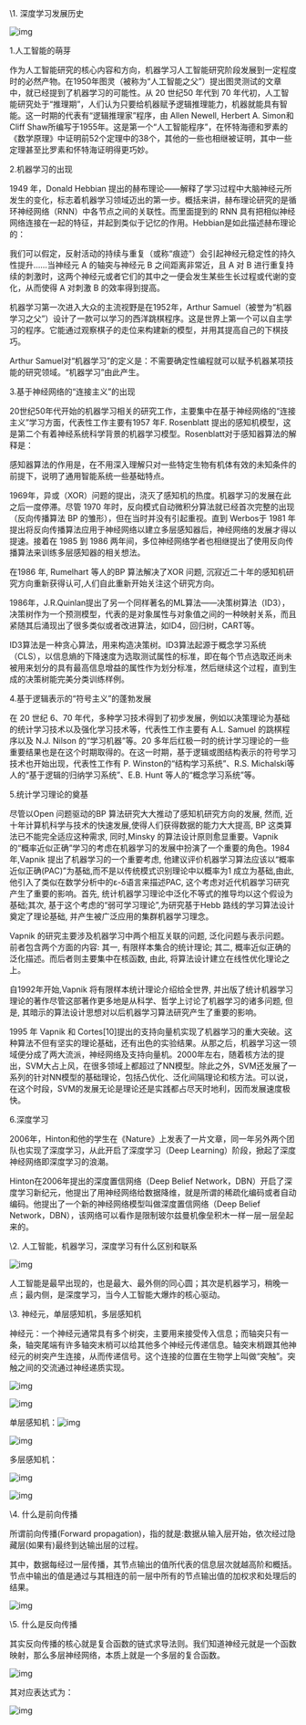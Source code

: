 \1. 深度学习发展历史

![img](file:///C:\Users\SZZY\AppData\Local\Temp\ksohtml6864\wps1.png) 

1.人工智能的萌芽

作为人工智能研究的核心内容和方向，机器学习人工智能研究阶段发展到一定程度时的必然产物。在1950年图灵（被称为“人工智能之父”）提出图灵测试的文章中，就已经提到了机器学习的可能性。从 20 世纪50 年代到 70 年代初，人工智能研究处于“推理期”，人们认为只要给机器赋予逻辑推理能力，机器就能具有智能。这一时期的代表有“逻辑推理家”程序，由 Allen Newell, Herbert A. Simon和Cliff Shaw所编写于1955年。这是第一个“人工智能程序”，在怀特海德和罗素的《数学原理》中证明前52个定理中的38个，其他的一些也相继被证明，其中一些定理甚至比罗素和怀特海证明得更巧妙。

 

2.机器学习的出现

1949 年，Donald Hebbian 提出的赫布理论——解释了学习过程中大脑神经元所发生的变化，标志着机器学习领域迈出的第一步。概括来讲，赫布理论研究的是循环神经网络（RNN）中各节点之间的关联性。而里面提到的 RNN 具有把相似神经网络连接在一起的特征，并起到类似于记忆的作用。Hebbian是如此描述赫布理论的：

 

我们可以假定，反射活动的持续与重复（或称“痕迹”）会引起神经元稳定性的持久性提升……当神经元 A 的轴突与神经元 B 之间距离非常近，且 A 对 B 进行重复持续的刺激时，这两个神经元或者它们的其中之一便会发生某些生长过程或代谢的变化，从而使得 A 对刺激 B 的效率得到提高。

 

机器学习第一次进入大众的主流视野是在1952年，Arthur Samuel（被誉为“机器学习之父”）设计了一款可以学习的西洋跳棋程序。这是世界上第一个可以自主学习的程序。它能通过观察棋子的走位来构建新的模型，并用其提高自己的下棋技巧。

 

Arthur Samuel对“机器学习”的定义是：不需要确定性编程就可以赋予机器某项技能的研究领域。“机器学习”由此产生。

 

3.基于神经网络的“连接主义”的出现

20世纪50年代开始的机器学习相关的研究工作，主要集中在基于神经网络的“连接主义”学习方面，代表性工作主要有1957 年F. Rosenblatt 提出的感知机模型，这是第二个有着神经系统科学背景的机器学习模型。Rosenblatt对于感知器算法的解释是：

 

感知器算法的作用是，在不用深入理解只对一些特定生物有机体有效的未知条件的前提下，说明了通用智能系统一些基础特点。

 

1969年，异或（XOR）问题的提出，浇灭了感知机的热度。机器学习的发展在此之后一度停滞。尽管 1970 年时，反向模式自动微积分算法就已经首次完整的出现（反向传播算法 BP 的雏形），但在当时并没有引起重视。直到 Werbos于 1981 年提出将反向传播算法应用于神经网络以建立多层感知器后，神经网络的发展才得以提速。接着在 1985 到 1986 两年间，多位神经网络学者也相继提出了使用反向传播算法来训练多层感知器的相关想法。

 

在1986 年, Rumelhart 等人的BP 算法解决了XOR 问题, 沉寂近二十年的感知机研究方向重新获得认可,人们自此重新开始关注这个研究方向。

 

1986年，J.R.Quinlan提出了另一个同样著名的ML算法——决策树算法（ID3），决策树作为一个预测模型，代表的是对象属性与对象值之间的一种映射关系，而且紧随其后涌现出了很多类似或者改进算法，如ID4，回归树，CART等。

 

ID3算法是一种贪心算法，用来构造决策树。ID3算法起源于概念学习系统（CLS），以信息熵的下降速度为选取测试属性的标准，即在每个节点选取还尚未被用来划分的具有最高信息增益的属性作为划分标准，然后继续这个过程，直到生成的决策树能完美分类训练样例。

 

4.基于逻辑表示的“符号主义”的蓬勃发展

在 20 世纪 6、70 年代，多种学习技术得到了初步发展，例如以决策理论为基础的统计学习技术以及强化学习技术等，代表性工作主要有 A.L. Samuel 的跳棋程序以及 N.J. Nilson 的“学习机器”等。20 多年后红极一时的统计学习理论的一些重要结果也是在这个时期取得的。在这一时期，基于逻辑或图结构表示的符号学习技术也开始出现，代表性工作有 P. Winston的“结构学习系统”、R.S. Michalski等人的“基于逻辑的归纳学习系统”、E.B. Hunt 等人的“概念学习系统”等。

 

5.统计学习理论的奠基

尽管以Open 问题驱动的BP 算法研究大大推动了感知机研究方向的发展, 然而, 近十年计算机科学与技术的快速发展,使得人们获得数据的能力大大提高, BP 这类算法已不能完全适应这种需求, 同时,Minsky 的算法设计原则愈显重要。Vapnik的“概率近似正确”学习的考虑在机器学习的发展中扮演了一个重要的角色。1984 年,Vapnik 提出了机器学习的一个重要考虑, 他建议评价机器学习算法应该以“概率近似正确(PAC)”为基础,而不是以传统模式识别理论中以概率为1 成立为基础,由此, 他引入了类似在数学分析中的ε-δ语言来描述PAC, 这个考虑对近代机器学习研究产生了重要的影响。首先, 统计机器学习理论中泛化不等式的推导均以这个假设为基础;其次, 基于这个考虑的“弱可学习理论”,为研究基于Hebb 路线的学习算法设计奠定了理论基础, 并产生被广泛应用的集群机器学习理念。

 

Vapnik 的研究主要涉及机器学习中两个相互关联的问题, 泛化问题与表示问题。前者包含两个方面的内容: 其一, 有限样本集合的统计理论; 其二, 概率近似正确的泛化描述。而后者则主要集中在核函数, 由此, 将算法设计建立在线性优化理论之上。

 

自1992年开始,Vapnik 将有限样本统计理论介绍给全世界, 并出版了统计机器学习理论的著作尽管这部著作更多地是从科学、哲学上讨论了机器学习的诸多问题, 但是, 其暗示的算法设计思想对以后机器学习算法研究产生了重要的影响。

 

1995 年 Vapnik 和 Cortes[10]提出的支持向量机实现了机器学习的重大突破。这种算法不但有坚实的理论基础，还有出色的实验结果。从那之后，机器学习这一领域便分成了两大流派，神经网络及支持向量机。2000年左右，随着核方法的提出，SVM大占上风，在很多领域上都超过了NN模型。除此之外，SVM还发展了一系列的针对NN模型的基础理论，包括凸优化、泛化间隔理论和核方法。可以说，在这个时段，SVM的发展无论是理论还是实践都占尽天时地利，因而发展速度极快。

 

6.深度学习

2006年，Hinton和他的学生在《Nature》上发表了一片文章，同一年另外两个团队也实现了深度学习，从此开启了深度学习（Deep Learning）阶段，掀起了深度神经网络即深度学习的浪潮。

 

Hinton在2006年提出的深度置信网络（Deep Belief Network，DBN）开启了深度学习新纪元，他提出了用神经网络给数据降维，就是所谓的稀疏化编码或者自动编码。他提出了一个新的神经网络模型叫做深度置信网络（Deep Belief Network，DBN），该网络可以看作是限制玻尔兹曼机像垒积木一样一层一层垒起来的。

 

 

 

\2. 人工智能，机器学习，深度学习有什么区别和联系

![img](file:///C:\Users\SZZY\AppData\Local\Temp\ksohtml6864\wps2.jpg) 

人工智能是最早出现的，也是最大、最外侧的同心圆；其次是机器学习，稍晚一点；最内侧，是深度学习，当今人工智能大爆炸的核心驱动。

 

\3. 神经元，单层感知机，多层感知机

神经元：一个神经元通常具有多个树突，主要用来接受传入信息；而轴突只有一条，轴突尾端有许多轴突末梢可以给其他多个神经元传递信息。轴突末梢跟其他神经元的树突产生连接，从而传递信号。这个连接的位置在生物学上叫做“突触”。突触之间的交流通过神经递质实现。

![img](file:///C:\Users\SZZY\AppData\Local\Temp\ksohtml6864\wps3.jpg) 

![img](file:///C:\Users\SZZY\AppData\Local\Temp\ksohtml6864\wps4.jpg) 

单层感知机：![img](file:///C:\Users\SZZY\AppData\Local\Temp\ksohtml6864\wps5.jpg)

 

![img](file:///C:\Users\SZZY\AppData\Local\Temp\ksohtml6864\wps6.jpg) 

多层感知机：

![img](file:///C:\Users\SZZY\AppData\Local\Temp\ksohtml6864\wps7.jpg) 

![img](file:///C:\Users\SZZY\AppData\Local\Temp\ksohtml6864\wps8.jpg) 

 

\4. 什么是前向传播

所谓前向传播(Forward propagation)，指的就是:数据从输入层开始，依次经过隐藏层(如果有)最终到达输出层的过程。

其中，数据每经过一层传播，其节点输出的值所代表的信息层次就越高阶和概括。节点中输出的值是通过与其相连的前一层中所有的节点输出值的加权求和处理后的结果。

![img](file:///C:\Users\SZZY\AppData\Local\Temp\ksohtml6864\wps9.jpg) 

 

\5. 什么是反向传播

其实反向传播的核心就是复合函数的链式求导法则。我们知道神经元就是一个函数映射，那么多层神经网络，本质上就是一个多层的复合函数。

![img](file:///C:\Users\SZZY\AppData\Local\Temp\ksohtml6864\wps10.png) 

其对应表达式为：

![img](file:///C:\Users\SZZY\AppData\Local\Temp\ksohtml6864\wps11.png) 